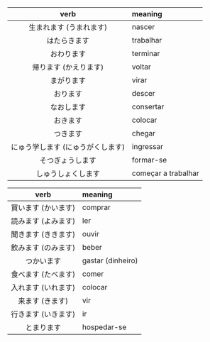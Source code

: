 | verb | meaning |
|:---:|:---|
| 生まれます (うまれます) | nascer |
| はたらきます | trabalhar |
| おわります | terminar |
| 帰ります (かえります) | voltar |
| まがります | virar |
| おります | descer |
| なおします | consertar |
| おきます | colocar |
| つきます | chegar |
| にゅう学します (にゅうがくします)| ingressar |
| そつぎょうします | formar-se |
| しゅうしょくします | começar a trabalhar |




| verb | meaning |
|:---:|:---|
| 買います (かいます) | comprar |
| 読みます (よみます) | ler |
| 聞きます (ききます) | ouvir |
| 飲みます (のみます) | beber |
| つかいます | gastar (dinheiro) |
| 食べます (たべます) | comer |
| 入れます (いれます) | colocar |
| 来ます (きます) | vir |
| 行きます (いきます) | ir |
| とまります | hospedar-se |